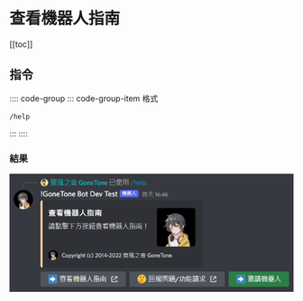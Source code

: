 # 查看機器人指南

[[toc]]

## 指令

:::: code-group
::: code-group-item 格式
```text:no-line-numbers
/help
```
:::
::::

### 結果

![](./.vuepress/public/help.png)
